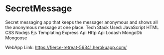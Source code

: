 # SecretMessage
Secret messaging app that keeps the messager anonymous and shows all the anonymous message at one place.
Tech Stack Used: JavaScript HTML CSS Nodejs Ejs Templating Express Api Http Api Lodash MongoDb Mongoose

WebApp Link:
https://fierce-retreat-56341.herokuapp.com/
